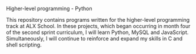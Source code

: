 Higher-level programming - Python

This repository contains programs written for the higher-level programming track at ALX School. 
In these projects, which began occurring in month four of the second sprint curriculum, I will learn Python, MySQL and JavaScript. Simultaneously,
I will continue to reinforce and expand my skills in C and shell scripting. 

